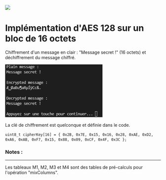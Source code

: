 ![](https://img.shields.io/badge/version-v.1.0.0-blue)


# Implémentation d'AES 128 sur un bloc de 16 octets

Chiffrement d'un message en clair : "Message secret !" (16 octets) et déchiffrement du message chiffré.

![](images/execute.png)

La clé de chiffrement est quelconque et définie dans le code.

```
uint8_t cipherKey[16] = { 0x2B, 0x7E, 0x15, 0x16, 0x28, 0xAE, 0xD2, 0xA6, 0xAB, 0xF7, 0x15, 0x88, 0x09, 0xCF, 0x4F, 0x3C };
```

### Notes : 
---
Les tableaux M1, M2, M3 et M4 sont des tables de pré-calculs pour l'opération "mixColumns".











